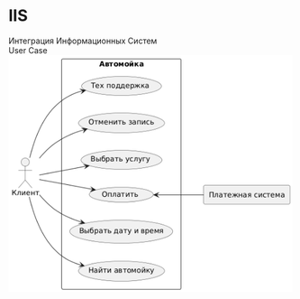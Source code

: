 # IIS
Интеграция Информационных Систем <br>
User Case <br>
![User Case](https://github.com/Tissing/IIS/blob/main/Автомойка.png)
